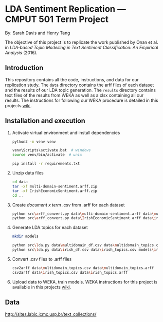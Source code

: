 # LDA Sentiment Replication — CMPUT 501 Term Project
By: Sarah Davis and Henry Tang

The objective of this project is to replicate the work published by Onan et al. in 
*LDA-based Topic Modelling in Text Sentiment Classification: An Empirical Analysis* (2016).

## Introduction

This repository contains all the code, instructions, and data for our replication study.
The `data` directory contains the arff files of each dataset and the results of our LDA topic generation.
The `results` directory contains text files of the results from WEKA as well as a xlsx containing all our results.
The instructions for following our WEKA procedure is detailed in this projects [wiki](https://github.com/sarah-davis/LDA_sentiment_replication/wiki/WEKA-instructions).

## Installation and execution

1. Activate virtual environment and install dependencies 
	```bash
    python3 -m venv venv
 
    venv\Scripts\activate.bat  # windows
    source venv/bin/activate  # unix
 
    pip install -r requirements.txt
	```
 
2. Unzip data files
	```bash
    cd data
    tar -xf multi-domain-sentiment.arff.zip
    tar -xf IrishEconomicSentiment.arff.zip
    cd ..
	```
 
3. Create *document x term* .csv from .arff for each dataset
	```bash
    python src\arff_convert.py data\multi-domain-sentiment.arff data\multidomain_df.csv
    python src\arff_convert.py data\IrishEconomicSentiment.arff data\irish_df.csv
	```
 
4. Generate LDA topics for each dataset
	```bash
    mkdir models
 
    python src\lda.py data\multidomain_df.csv data\multidomain_topics.csv models\multidomain_model.pkl
    python src\lda.py data\irish_df.csv data\irish_topics.csv models\irish_model.pkl
	```
 
5. Convert .csv files to .arff files
	```bash
    csv2arff data\multidomain_topics.csv data\multidomain_topics.arff
    csv2arff data\irish_topics.csv data\irish_topics.arff
	```

6. Upload data to WEKA, train models. WEKA instructions for this project is available in this projects [wiki](https://github.com/sarah-davis/LDA_sentiment_replication/wiki/WEKA-instructions).

 ## Data
 
 http://sites.labic.icmc.usp.br/text_collections/